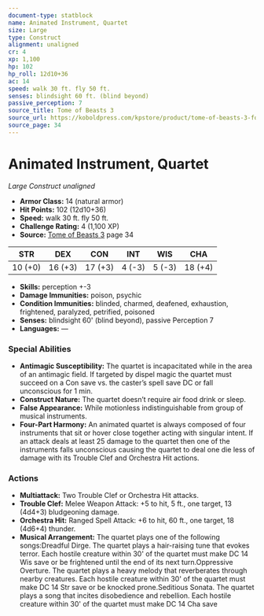 ```yaml
---
document-type: statblock
name: Animated Instrument, Quartet
size: Large
type: Construct
alignment: unaligned
cr: 4
xp: 1,100
hp: 102
hp_roll: 12d10+36
ac: 14
speed: walk 30 ft. fly 50 ft.
senses: blindsight 60 ft. (blind beyond) 
passive_perception: 7
source_title: Tome of Beasts 3
source_url: https://koboldpress.com/kpstore/product/tome-of-beasts-3-for-5th-edition/
source_page: 34
---
```


# Animated Instrument, Quartet

*Large* *Construct* *unaligned*

- **Armor Class:** 14 (natural armor)
- **Hit Points:** 102 (12d10+36)
- **Speed:** walk 30 ft. fly 50 ft.
- **Challenge Rating:** 4 (1,100 XP)
- **Source:** [Tome of Beasts 3](https://koboldpress.com/kpstore/product/tome-of-beasts-3-for-5th-edition/) page 34

| STR | DEX | CON | INT | WIS | CHA |
| --- | --- | --- | --- | --- | --- |
| 10 (+0) | 16 (+3) | 17 (+3) | 4 (-3) | 5 (-3) | 18 (+4) |

- **Skills:** perception +-3
- **Damage Immunities:** poison, psychic
- **Condition Immunities:** blinded, charmed, deafened, exhaustion, frightened, paralyzed, petrified, poisoned
- **Senses:** blindsight 60' (blind beyond), passive Perception 7
- **Languages:** —

### Special Abilities

- **Antimagic Susceptibility:** The quartet is incapacitated while in the area of an antimagic field. If targeted by dispel magic the quartet must succeed on a Con save vs. the caster’s spell save DC or fall unconscious for 1 min.
- **Construct Nature:** The quartet doesn’t require air food drink or sleep.
- **False Appearance:** While motionless indistinguishable from group of musical instruments.
- **Four-Part Harmony:** An animated quartet is always composed of four instruments that sit or hover close together acting with singular intent. If an attack deals at least 25 damage to the quartet then one of the instruments falls unconscious causing the quartet to deal one die less of damage with its Trouble Clef and Orchestra Hit actions.

### Actions

- **Multiattack:** Two Trouble Clef or Orchestra Hit attacks.
- **Trouble Clef:** Melee Weapon Attack: +5 to hit, 5 ft., one target, 13 (4d4+3) bludgeoning damage.
- **Orchestra Hit:** Ranged Spell Attack: +6 to hit, 60 ft., one target, 18 (4d6+4) thunder.
- **Musical Arrangement:** The quartet plays one of the following songs:Dreadful Dirge. The quartet plays a hair-raising tune that evokes terror. Each hostile creature within 30' of the quartet must make DC 14 Wis save or be frightened until the end of its next turn.Oppressive Overture. The quartet plays a heavy melody that reverberates through nearby creatures. Each hostile creature within 30' of the quartet must make DC 14 Str save or be knocked prone.Seditious Sonata. The quartet plays a song that incites disobedience and rebellion. Each hostile creature within 30' of the quartet must make DC 14 Cha save
